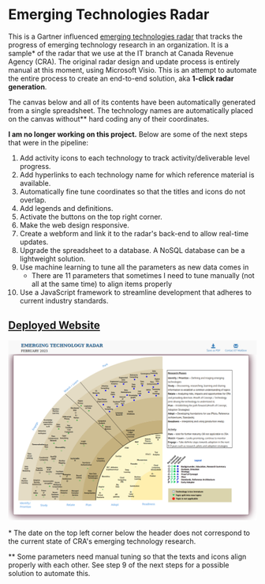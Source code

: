 # Emerging Technologies Radar

This is a Gartner influenced [emerging technologies radar](https://blogs.gartner.com/tuong-nguyen/2020/12/07/gartner-launches-emerging-technologies-radar-2021/) that tracks the progress of emerging technology research in an organization. It is a sample* of the radar that we use at the IT branch at Canada Revenue Agency (CRA). The original radar design and update process is entirely manual at this moment, using Microsoft Visio. This is an attempt to automate the entire process to create an end-to-end solution, aka **1-click radar generation**.

The canvas below and all of its contents have been automatically generated from a single spreadsheet. The technology names are automatically placed on the canvas without** hard coding any of their coordinates.

**I am no longer working on this project.** Below are some of the next steps that were in the pipeline:
1. Add activity icons to each technology to track activity/deliverable level progress.
2. Add hyperlinks to each technology name for which reference material is available.
3. Automatically fine tune coordinates so that the titles and icons do not overlap.
4. Add legends and definitions.
5. Activate the buttons on the top right corner.
6. Make the web design responsive.
7. Create a webform and link it to the radar's back-end to allow real-time updates.
8. Upgrade the spreadsheet to a database. A NoSQL database can be a lightweight solution.
9. Use machine learning to tune all the parameters as new data comes in
   - There are 11 parameters that sometimes I need to tune manually (not all at the same time) to align items properly
10. Use a JavaScript framework to streamline development that adheres to current industry standards.

## **[Deployed Website](https://dg1223.github.io/tech-radar/)**

![Emerging Technology Radar](radar.png)

&ast; The date on the top left corner below the header does not correspond to the current state of CRA's emerging technology research.

&ast;&ast; Some parameters need manual tuning so that the texts and icons align properly with each other. See step 9 of the next steps for a possible solution to automate this.
